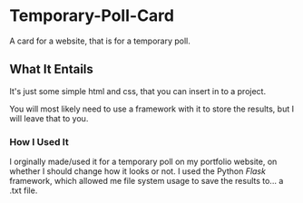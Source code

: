# Temporary-Poll-Card
A card for a website, that is for a temporary poll.

## What It Entails

It's just some simple html and css, that you can insert in to a project.

You will most likely need to use a framework with it to store the results, but I will leave that to you.

### How I Used It

I orginally made/used it for a temporary poll on my portfolio website, on whether I should change how it looks or not. I used the Python *Flask* framework, which allowed me file system usage to save the results to... a .txt file.
